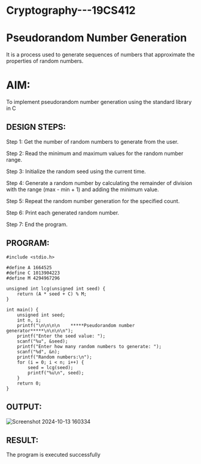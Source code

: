 # Cryptography---19CS412
# Pseudorandom Number Generation
It is a process used to generate sequences of numbers that approximate the properties of random numbers.

# AIM:

To implement pseudorandom number generation using the standard library in C


## DESIGN STEPS:

Step 1: Get the number of random numbers to generate from the user.

Step 2: Read the minimum and maximum values for the random number range.

Step 3: Initialize the random seed using the current time.

Step 4: Generate a random number by calculating the remainder of division with the range (max - min + 1) and adding the minimum value.

Step 5: Repeat the random number generation for the specified count.

Step 6: Print each generated random number.

Step 7: End the program.
## PROGRAM:
```
#include <stdio.h>

#define A 1664525
#define C 1013904223
#define M 4294967296 

unsigned int lcg(unsigned int seed) {
    return (A * seed + C) % M;
}

int main() {
    unsigned int seed;
    int n, i;
    printf("\n\n\n\n    *****Pseudorandom number generator*****\n\n\n\n");
    printf("Enter the seed value: ");
    scanf("%u", &seed);
    printf("Enter how many random numbers to generate: ");
    scanf("%d", &n);
    printf("Random numbers:\n");
    for (i = 0; i < n; i++) {
        seed = lcg(seed);
        printf("%u\n", seed);
    }
    return 0;
}
```
## OUTPUT:

![Screenshot 2024-10-13 160334](https://github.com/user-attachments/assets/dbfcf5ef-a2ab-4f6b-b44d-d295e28019e4)



## RESULT:
The program is executed successfully
